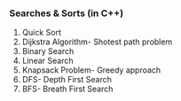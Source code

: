 ### Searches & Sorts (in C++)
1. Quick Sort
2. Dijkstra Algorithm- Shotest path problem
3. Binary Search
4. Linear Search
5. Knapsack Problem- Greedy approach
6. DFS- Depth First Search
7. BFS- Breath First Search

